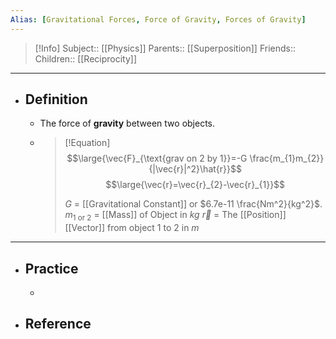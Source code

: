 ```yaml
---
Alias: [Gravitational Forces, Force of Gravity, Forces of Gravity]
---
```

> [!Info]
> Subject:: [[Physics]]
> Parents:: [[Superposition]]
> Friends:: 
> Children:: [[Reciprocity]]
---
- ## Definition
	- The force of **gravity** between two objects.
	- > [!Equation]
	  > $$\large{\vec{F}_{\text{grav on 2 by 1}}=-G \frac{m_{1}m_{2}}{|\vec{r}|^2}\hat{r}}$$
	  > $$\large{\vec{r}=\vec{r}_{2}-\vec{r}_{1}}$$
	  > 
	  > $G$ = [[Gravitational Constant]] or $6.7e-11  \frac{Nm^2}{kg^2}$.
	  > $m_{\text{1 or 2}}$ = [[Mass]] of Object in $kg$
	  > $\vec{r}$ = The [[Position]] [[Vector]] from object $1$ to $2$ in $m$
---
- ## Practice
	- 
- ## Reference